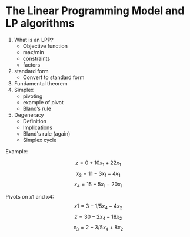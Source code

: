 # The Linear Programming Model and LP algorithms

1. What is an LPP?
   - Objective function
   - max/min
   - constraints
   - factors
2. standard form
   - Convert to standard form
3. Fundamental theorem
4. Simplex
   - pivoting
   - example of pivot
   - Bland’s rule
5. Degeneracy
   - Definition
   - Implications
   - Bland's rule (again)
   - Simplex cycle

Example:

$$z = 0 + 10x_1 + 22x_1$$
$$x_3 = 11 - 3x_1 - 4x_1$$
$$x_4 = 15 - 5x_1 - 20x_1$$

Pivots on x1 and x4:
$$x1 = 3 - 1/5x_4 - 4x_2$$
$$z = 30 - 2x_4 - 18x_2$$
$$x_3 = 2 - 3/5x_4 + 8x_2$$
